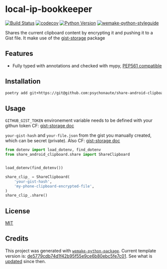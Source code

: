 # local-ip-bookkeeper

[![Build Status](https://github.com/psychonaute/local-ip-bookkeeper/workflows/test/badge.svg?branch=master&event=push)](https://github.com/psychonaute/local-ip-bookkeeper/actions?query=workflow%3Atest)
[![codecov](https://codecov.io/gh/psychonaute/local-ip-bookkeeper/branch/master/graph/badge.svg)](https://codecov.io/gh/psychonaute/local-ip-bookkeeper)
[![Python Version](https://img.shields.io/pypi/pyversions/local-ip-bookkeeper.svg)](https://pypi.org/project/local-ip-bookkeeper/)
[![wemake-python-styleguide](https://img.shields.io/badge/style-wemake-000000.svg)](https://github.com/wemake-services/wemake-python-styleguide)

Shares the current clipboard content by encrypting it and pushing it to a Gist file. It make use of the [gist-storage](https://github.com/psychonaute/gist-storage) package

## Features

- Fully typed with annotations and checked with mypy, [PEP561 compatible](https://www.python.org/dev/peps/pep-0561/)

## Installation

```bash
poetry add git+https://git@github.com:psychonaute/share-android-clipboard.git
```

## Usage

`GITHUB_GIST_TOKEN` environement variable needs to be defined with your githun token CF: [gist-storage doc](https://github.com/psychonaute/gist-storage)

`your-gist-hash` and `your-file.json` from the gist you manually created, which can be secret (private). Also CF: [gist-storage doc](https://github.com/psychonaute/gist-storage)

```python
from dotenv import load_dotenv, find_dotenv
from share_android_clipboard.share import ShareClipboard


load_dotenv(find_dotenv())

share_clip_ = ShareClipboard(
    'your-gist-hash',
    'my-phone-clipboard-encrypted-file',
)
share_clip_.share()
```

## License

[MIT](https://github.com/psychonaute/local-ip-bookkeeper/blob/master/LICENSE)

## Credits

This project was generated with [`wemake-python-package`](https://github.com/wemake-services/wemake-python-package). Current template version is: [de5779cdb74d1f42b95f55e9ce6b80ebc5fe7c01](https://github.com/wemake-services/wemake-python-package/tree/de5779cdb74d1f42b95f55e9ce6b80ebc5fe7c01). See what is [updated](https://github.com/wemake-services/wemake-python-package/compare/de5779cdb74d1f42b95f55e9ce6b80ebc5fe7c01...master) since then.
